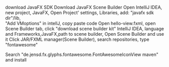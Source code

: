 download JavaFX SDK
Download JavaFX Scene Builder
Open IntelliJ IDEA, new project, JavaFX, 
Open Project' settings, Libraries, add: "javafx sdk dir"/lib,  
"Add VMoptions" in intellJ, copy paste code
Open hello-view.fxml, open Scene Builder tab, click "download scene builder kit"
IntelliJ IDEA, language and Frameworks,JavaFX,path to scene builder,
Open Scene Builder and use it
Click JAR/FXML manager(Scene Builder), search repositories, type "fontawesome"

Search "de.jensd.fx.glyphs.fontawesome.FontAwesomeIconView maven" and install



